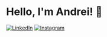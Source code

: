 # Hello, I'm Andrei! 👋

[![LinkedIn](https://img.shields.io/badge/LinkedIn-0077B5?style=for-the-badge&logo=linkedin&logoColor=white)](https://www.linkedin.com/in/andrei-da-rosa-bacin-70762b220/)
[![Instagram]((https://img.shields.io/badge/Instagram-E4405F?style=for-the-badge&logo=instagram&logoColor=white))](https://www.instagram.com/dreyydk/)


